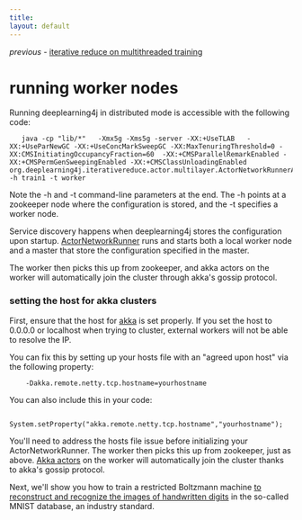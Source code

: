 ```yaml
---
title: 
layout: default
---
```


*previous* - [iterative reduce on multithreaded training](../scaleout.html)
# running worker nodes

Running deeplearning4j in distributed mode is accessible with the following code:

       java -cp "lib/*"   -Xmx5g -Xms5g -server -XX:+UseTLAB   -XX:+UseParNewGC -XX:+UseConcMarkSweepGC -XX:MaxTenuringThreshold=0 -XX:CMSInitiatingOccupancyFraction=60  -XX:+CMSParallelRemarkEnabled -XX:+CMSPermGenSweepingEnabled -XX:+CMSClassUnloadingEnabled org.deeplearning4j.iterativereduce.actor.multilayer.ActorNetworkRunnerApp -h train1 -t worker

Note the -h and -t command-line parameters at the end. The -h points at a zookeeper node where the configuration is stored, and the -t specifies a worker node.

Service discovery happens when deeplearning4j stores the configuration upon startup. [ActorNetworkRunner](../doc/deeplearning4j/iterativereduce/actor/multilayer/ActorNetworkRunner.html) runs and starts both a local worker node and a master that store the configuration specified in the master.

The worker then picks this up from zookeeper, and akka actors on the worker will automatically join the cluster through akka's gossip protocol.

### setting the host for akka clusters

First, ensure that the host for [akka](http://akka.io/) is set properly. If you set the host to 0.0.0.0 or localhost when trying to cluster, external workers will not be able to resolve the IP.

You can fix this by setting up your hosts file with an "agreed upon host" via the following property:

        -Dakka.remote.netty.tcp.hostname=yourhostname

You can also include this in your code: 

        System.setProperty("akka.remote.netty.tcp.hostname","yourhostname");

You'll need to address the hosts file issue before initializing your ActorNetworkRunner. The worker then picks this up from zookeeper, just as above. [Akka actors](http://doc.akka.io/docs/akka/snapshot/general/actors.html) on the worker will automatically join the cluster thanks to akka's gossip protocol.

Next, we'll show you how to train a restricted Boltzmann machine [to reconstruct and recognize the images of handwritten digits](../rbm-mnist-tutorial.html) in the so-called MNIST database, an industry standard.